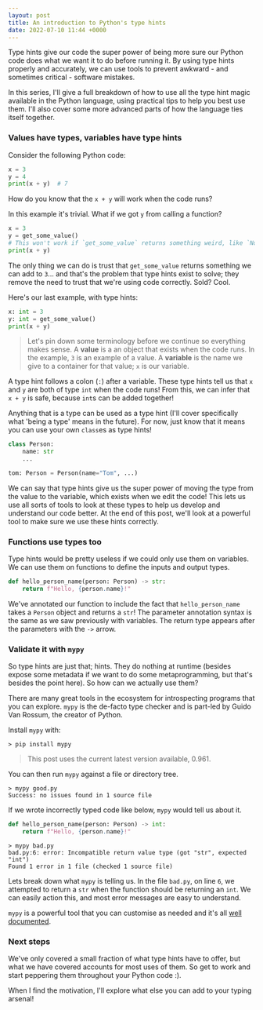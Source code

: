 ```yaml
---
layout: post
title: An introduction to Python's type hints
date: 2022-07-10 11:44 +0000
---
```

Type hints give our code the super power of being more sure our Python code does what we want it to do before running it. By using type hints properly and accurately, we can use tools to prevent awkward - and sometimes critical - software mistakes.

In this series, I'll give a full breakdown of how to use all the type hint magic available in the Python language, using practical tips to help you best use them. I'll also cover some more advanced parts of how the language ties itself together.

### Values have types, variables have type hints
Consider the following Python code:

```python
x = 3
y = 4
print(x + y)  # 7
```

How do you know that the `x + y` will work when the code runs?

In this example it's trivial. What if we got `y` from calling a function?

```python
x = 3
y = get_some_value()
# This won't work if `get_some_value` returns something weird, like `None`.
print(x + y)
```

The only thing we can do is trust that `get_some_value` returns something we can add to `3`... and that's the problem that type hints exist to solve; they remove the need to trust that we're using code correctly. Sold? Cool.

Here's our last example, with type hints:

```python
x: int = 3
y: int = get_some_value()
print(x + y)
```

> Let's pin down some terminology before we continue so everything makes sense. A **value** is a an object that exists when the code runs. In the example, `3` is an example of a value. A **variable** is the name we give to a container for that value; `x` is our variable.

A type hint follows a colon (`:`) after a variable. These type hints tell us that `x` and `y` are both of type `int` when the code runs! From this, we can infer that `x + y` is safe, because `int`s can be added together!

Anything that is a type can be used as a type hint (I'll cover specifically what 'being a type' means in the future). For now, just know that it means you can use your own `class`es as type hints!

```python
class Person:
    name: str
    ...

tom: Person = Person(name="Tom", ...)
```

We can say that type hints give us the super power of moving the type from the value to the variable, which exists when we edit the code! This lets us use all sorts of tools to look at these types to help us develop and understand our code better. At the end of this post, we'll look at a powerful tool to make sure we use these hints correctly.

### Functions use types too
Type hints would be pretty useless if we could only use them on variables. We can use them on functions to define the inputs and output types.

```python
def hello_person_name(person: Person) -> str:
    return f"Hello, {person.name}!"
```

We've annotated our function to include the fact that `hello_person_name` takes a `Person` object and returns a `str`! The parameter annotation syntax is the same as we saw previously with variables. The return type appears after the parameters with the `->` arrow.

### Validate it with `mypy`
So type hints are just that; hints. They do nothing at runtime (besides expose some metadata if we want to do some metaprogramming, but that's besides the point here). So how can we actually use them?

There are many great tools in the ecosystem for introspecting programs that you can explore. `mypy` is the de-facto type checker and is part-led by Guido Van Rossum, the creator of Python.

Install `mypy` with:

```shell
> pip install mypy
```

> This post uses the current latest version available, 0.961.

You can then run `mypy` against a file or directory tree.

```shell
> mypy good.py 
Success: no issues found in 1 source file
```

If we wrote incorrectly typed code like below, `mypy` would tell us about it.

```python
def hello_person_name(person: Person) -> int:
    return f"Hello, {person.name}!"
```

```shell
> mypy bad.py 
bad.py:6: error: Incompatible return value type (got "str", expected "int")
Found 1 error in 1 file (checked 1 source file)
```

Lets break down what `mypy` is telling us. In the file `bad.py`, on line `6`, we attempted to return a `str` when the function should be returning an `int`. We can easily action this, and most error messages are easy to understand.

`mypy` is a powerful tool that you can customise as needed and it's all [well documented](https://mypy.readthedocs.io/en/stable/).

### Next steps
We've only covered a small fraction of what type hints have to offer, but what we have covered accounts for most uses of them. So get to work and start peppering them throughout your Python code :).

When I find the motivation, I'll explore what else you can add to your typing arsenal!
